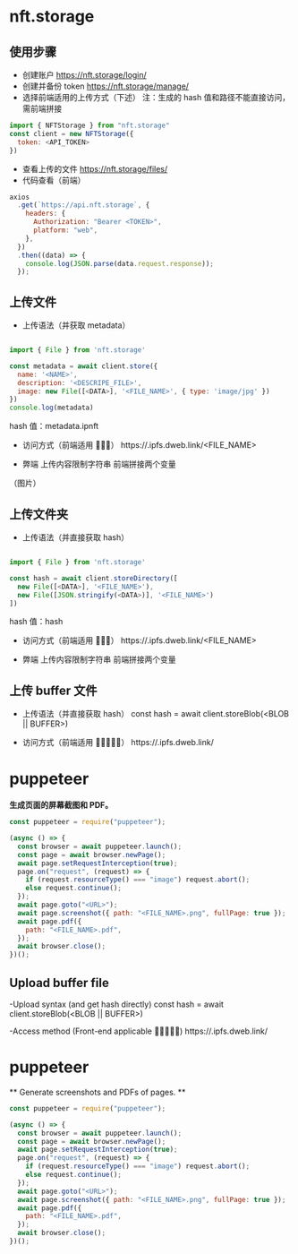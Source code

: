 # nft.storage

## 使用步骤

- 创建账户 https://nft.storage/login/
- 创建并备份 token https://nft.storage/manage/
- 选择前端适用的上传方式（下述）
  注：生成的 hash 值和路径不能直接访问，需前端拼接

```javascript
import { NFTStorage } from "nft.storage"
const client = new NFTStorage({
  token: <API_TOKEN>
})
```

- 查看上传的文件 https://nft.storage/files/
- 代码查看（前端）

```javascript
axios
  .get(`https://api.nft.storage`, {
    headers: {
      Authorization: "Bearer <TOKEN>",
      platform: "web",
    },
  })
  .then((data) => {
    console.log(JSON.parse(data.request.response));
  });
```

## 上传文件

- 上传语法（并获取 metadata）

```javascript

import { File } from 'nft.storage'

const metadata = await client.store({
  name: '<NAME>',
  description: '<DESCRIPE_FILE>',
  image: new File([<DATA>], '<FILE_NAME>', { type: 'image/jpg' })
})
console.log(metadata)

```

hash 值：metadata.ipnft

- 访问方式（前端适用 🌟🌟🌟）
  https://<HASH>.ipfs.dweb.link/<FILE_NAME>

- 弊端
  上传内容限制字符串
  前端拼接两个变量

（图片）

## 上传文件夹

- 上传语法（并直接获取 hash）

```javascript

import { File } from 'nft.storage'

const hash = await client.storeDirectory([
  new File([<DATA>], '<FILE_NAME>'),
  new File([JSON.stringify(<DATA>)], '<FILE_NAME>')
])

```

hash 值：hash

- 访问方式（前端适用 🌟🌟🌟）
  https://<HASH>.ipfs.dweb.link/<FILE_NAME>

- 弊端
  上传内容限制字符串
  前端拼接两个变量

## 上传 buffer 文件

- 上传语法（并直接获取 hash）
  const hash = await client.storeBlob(<BLOB || BUFFER>)

- 访问方式（前端适用 🌟🌟🌟🌟🌟）
  https://<HASH>.ipfs.dweb.link/

# puppeteer

**生成页面的屏幕截图和 PDF。**

```javascript
const puppeteer = require("puppeteer");

(async () => {
  const browser = await puppeteer.launch();
  const page = await browser.newPage();
  await page.setRequestInterception(true);
  page.on("request", (request) => {
    if (request.resourceType() === "image") request.abort();
    else request.continue();
  });
  await page.goto("<URL>");
  await page.screenshot({ path: "<FILE_NAME>.png", fullPage: true });
  await page.pdf({
    path: "<FILE_NAME>.pdf",
  });
  await browser.close();
})();
```

## Upload buffer file

-Upload syntax (and get hash directly)
const hash = await client.storeBlob(<BLOB || BUFFER>)

-Access method (Front-end applicable 🌟🌟🌟🌟🌟)
https://<HASH>.ipfs.dweb.link/

# puppeteer

** Generate screenshots and PDFs of pages. **

```javascript
const puppeteer = require("puppeteer");

(async () => {
  const browser = await puppeteer.launch();
  const page = await browser.newPage();
  await page.setRequestInterception(true);
  page.on("request", (request) => {
    if (request.resourceType() === "image") request.abort();
    else request.continue();
  });
  await page.goto("<URL>");
  await page.screenshot({ path: "<FILE_NAME>.png", fullPage: true });
  await page.pdf({
    path: "<FILE_NAME>.pdf",
  });
  await browser.close();
})();
```

